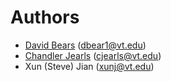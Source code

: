 # Authors
- [David Bears](https://github.com/dbear496)
  ([dbear1@vt.edu](mailto:dbear1@vt.edu))
- [Chandler Jearls](https://github.com/cjearls)
  ([cjearls@vt.edu](mailto:cjearls@vt.edu))
- Xun (Steve) Jian
  ([xunj@vt.edu](mailto:xunj@vt.edu))

